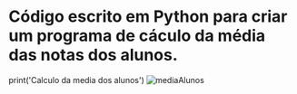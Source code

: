 # Código escrito em Python  para criar um programa de cáculo da média das notas dos alunos. 
print('Calculo da media dos alunos')
![mediaAlunos](https://user-images.githubusercontent.com/47579627/203628885-6b0b8896-bfde-4633-a8be-b6a9337d3992.PNG)


